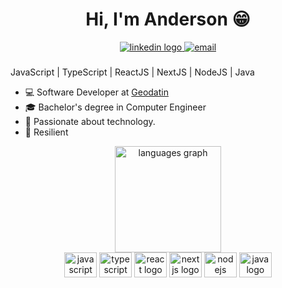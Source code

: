 <h1 align="center">Hi, I'm Anderson 😁</h1>

<div align="center">
  <a href="https://www.linkedin.com/in/anderson-lima-ecomp/" target="_blank">
    <img src="https://img.shields.io/badge/LinkedIn-0079FF?style=for-the-badge&logo=linkedin&logoColor=white"  alt="linkedin logo"  />
  </a>
  <a href="https://mail.google.com/mail/?view=cm&source=mailto&to=contato.andersonlimasantos@gmail.com" target="_blank">
    <img src="https://img.shields.io/badge/contato.andersonlimasantos@gmail.com-0079FF?style=for-the-badge&logo=gmail&logoColor=white" alt="email"  />
  </a>
</div>

###

JavaScript | TypeScript | ReactJS | NextJS | NodeJS | Java

- 💻 Software Developer at [Geodatin](https://geodatin.com/)
- 🎓 Bachelor's degree in Computer Engineer
- 🚀 Passionate about technology.
- 💪 Resilient

<div align="center">
  <img src="https://github-readme-stats.vercel.app/api/top-langs?locale=en&hide_title=false&layout=compact&card_width=320&langs_count=5&theme=github_dark&hide_border=false&username=andersonlima7" height="170" alt="languages graph"  />
</div>

<div align="center">
  <img src="https://cdn.jsdelivr.net/gh/devicons/devicon/icons/javascript/javascript-original.svg" height="40" width="52" alt="javascript logo"  />
  <img src="https://cdn.jsdelivr.net/gh/devicons/devicon/icons/typescript/typescript-original.svg" height="40" width="52" alt="typescript logo"  />
  <img src="https://cdn.jsdelivr.net/gh/devicons/devicon/icons/react/react-original.svg" height="40" width="52" alt="react logo"  />
  <img src="https://cdn.jsdelivr.net/gh/devicons/devicon/icons/nextjs/nextjs-original.svg" height="40" width="52" alt="nextjs logo"  />
  <img src="https://cdn.jsdelivr.net/gh/devicons/devicon/icons/nodejs/nodejs-original.svg" height="40" width="52" alt="nodejs logo"  />
  <img src="https://cdn.jsdelivr.net/gh/devicons/devicon/icons/java/java-original.svg" height="40" width="52" alt="java logo"  />
</div>

###
